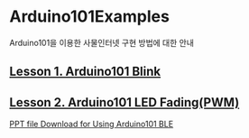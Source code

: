 # Arduino101Examples

Arduino101을 이용한 사물인터넷 구현 방법에 대한 안내  

## [Lesson 1. Arduino101 Blink](https://mtinet.github.io/arduino101Examples/LEDBlink) 
## [Lesson 2. Arduino101 LED Fading(PWM)](https://mtinet.github.io/arduino101Examples/LEDFading)  



[PPT file Download for Using Arduino101 BLE](https://github.com/mtinet/arduino101Examples/blob/master/ppt/Day2_BLE_Explained.pptx)  
